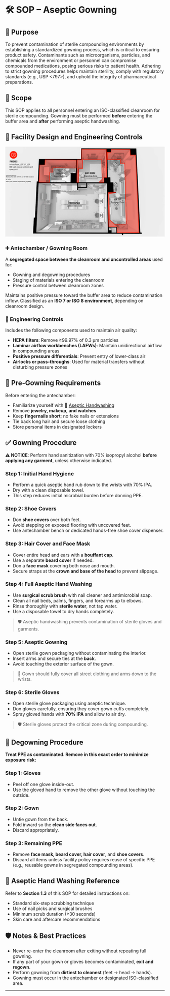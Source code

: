 # 🛠️ SOP – Aseptic Gowning

## 🔑 Purpose

To prevent contamination of sterile compounding environments by establishing a standardized gowning process, which is critical to ensuring product safety. Contaminants such as microorganisms, particles, and chemicals from the environment or personnel can compromise compounded medications, posing serious risks to patient health. Adhering to strict gowning procedures helps maintain sterility, comply with regulatory standards (e.g., USP <797>), and uphold the integrity of pharmaceutical preparations.

## 🔗 Scope

This SOP applies to all personnel entering an ISO-classified cleanroom for sterile compounding. Gowning must be performed **before** entering the buffer area and **after** performing aseptic handwashing.

## 🧱 Facility Design and Engineering Controls

![Clean Room Design by Dekker](./clean_room_design.png)

### ➕ Antechamber / Gowning Room

A **segregated space between the cleanroom and uncontrolled areas** used for:

- Gowning and degowning procedures
- Staging of materials entering the cleanroom
- Pressure control between cleanroom zones

Maintains positive pressure toward the buffer area to reduce contamination inflow. Classified as an **ISO 7 or ISO 8 environment**, depending on cleanroom design.

### 🔧 Engineering Controls

Includes the following components used to maintain air quality:

- **HEPA filters**: Remove ≥99.97% of 0.3 μm particles
- **Laminar airflow workbenches (LAFWs)**: Maintain unidirectional airflow in compounding areas
- **Positive pressure differentials**: Prevent entry of lower-class air
- **Airlocks or pass-throughs**: Used for material transfers without disturbing pressure zones

## 🧼 Pre-Gowning Requirements

Before entering the antechamber:

- Familiarize yourself with 🔗 [Aseptic Handwashing](../handwashing/readme.md)
- Remove **jewelry, makeup, and watches**
- Keep **fingernails short**; no fake nails or extensions
- Tie back long hair and secure loose clothing
- Store personal items in designated lockers

## ✅ Gowning Procedure

**⚠️ NOTICE**: Perform hand sanitization with 70% isopropyl alcohol **before applying any garment**, unless otherwise indicated.

### Step 1: Initial Hand Hygiene

- Perform a quick aseptic hand rub down to the wrists with 70% IPA.
- Dry with a clean disposable towel.
- This step reduces initial microbial burden before donning PPE.

### Step 2: Shoe Covers

- Don **shoe covers** over both feet.
- Avoid stepping on exposed flooring with uncovered feet.
- Use antechamber bench or dedicated hands-free shoe cover dispenser.

### Step 3: Hair Cover and Face Mask

- Cover entire head and ears with a **bouffant cap**.
- Use a separate **beard cover** if needed.
- Don a **face mask** covering both nose and mouth.
- Secure straps at the **crown and base of the head** to prevent slippage.

### Step 4: Full Aseptic Hand Washing

- Use **surgical scrub brush** with nail cleaner and antimicrobial soap.
- Clean all nail beds, palms, fingers, and forearms up to elbows.
- Rinse thoroughly with **sterile water**, not tap water.
- Use a disposable towel to dry hands completely.

> 🛡️ Aseptic handwashing prevents contamination of sterile gloves and garments.

### Step 5: Aseptic Gowning

- Open sterile gown packaging without contaminating the interior.
- Insert arms and secure ties at the **back**.
- Avoid touching the exterior surface of the gown.

> 📍 Gown should fully cover all street clothing and arms down to the wrists.

### Step 6: Sterile Gloves

- Open sterile glove packaging using aseptic technique.
- Don gloves carefully, ensuring they cover gown cuffs completely.
- Spray gloved hands with **70% IPA** and allow to air dry.

> 🛡️ Sterile gloves protect the critical zone during compounding.

## 🔁 Degowning Procedure

**Treat PPE as contaminated. Remove in this exact order to minimize exposure risk:**

### Step 1: Gloves

- Peel off one glove inside-out.
- Use the gloved hand to remove the other glove without touching the outside.

### Step 2: Gown

- Untie gown from the back.
- Fold inward so the **clean side faces out**.
- Discard appropriately.

### Step 3: Remaining PPE

- Remove **face mask, beard cover, hair cover**, and **shoe covers**.
- Discard all items unless facility policy requires reuse of specific PPE (e.g., reusable gowns in segregated compounding areas).

## 🧴 Aseptic Hand Washing Reference

Refer to **Section 1.3** of this SOP for detailed instructions on:

- Standard six-step scrubbing technique
- Use of nail picks and surgical brushes
- Minimum scrub duration (≥30 seconds)
- Skin care and aftercare recommendations

## 🛡️ Notes & Best Practices

- Never re-enter the cleanroom after exiting without repeating full gowning.
- If any part of your gown or gloves becomes contaminated, **exit and regown**.
- Perform gowning from **dirtiest to cleanest** (feet → head → hands).
- Gowning must occur in the antechamber or designated ISO-classified area.

---
